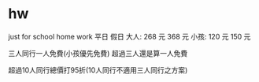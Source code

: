 # hw
just for school home work
平日          假日
大人: 268 元  368 元
小孩: 120 元  150 元

三人同行一人免費(小孩優先免費)
超過三人還是算一人免費

超過10人同行總價打95折(10人同行不適用三人同行之方案)
